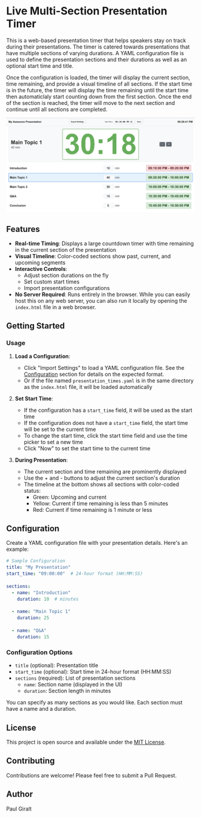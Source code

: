 # Live Multi-Section Presentation Timer

This is a web-based presentation timer that helps speakers stay on track during their presentations. The timer is catered towards presentations that have multiple sections of varying durations. A YAML configuration file is used to define the presentation sections and their durations as well as an optional start time and title.

Once the configuration is loaded, the timer will display the current section, time remaining, and provide a visual timeline of all sections. If the start time is in the future, the timer will display the time remaining until the start time then automaticlaly start counting down from the first section. Once the end of the section is reached, the timer will move to the next section and continue until all sections are completed.

![Presentation Timer Screenshot](https://github.com/pgiralt/preso_timer/blob/main/preso_timer_example.png?raw=true)

## Features

- **Real-time Timing**: Displays a large countdown timer with time remaining in the current section of the presentation
- **Visual Timeline**: Color-coded sections show past, current, and upcoming segments
- **Interactive Controls**:
  - Adjust section durations on the fly
  - Set custom start times
  - Import presentation configurations
- **No Server Required**: Runs entirely in the browser. While you can easily host this on any web server, you can also run it locally by opening the `index.html` file in a web browser.

## Getting Started

### Usage

1. **Load a Configuration**:
   - Click "Import Settings" to load a YAML configuration file. See the [Configuration](#configuration) section for details on the expected format.
   - Or if the file named `presentation_times.yaml` is in the same directory as the `index.html` file, it will be loaded automatically

2. **Set Start Time**:
   - If the configuration has a `start_time` field, it will be used as the start time
   - If the configuration does not have a `start_time` field, the start time will be set to the current time
   - To change the start time, click the start time field and use the time picker to set a new time
   - Click "Now" to set the start time to the current time

3. **During Presentation**:
   - The current section and time remaining are prominently displayed
   - Use the + and - buttons to adjust the current section's duration
   - The timeline at the bottom shows all sections with color-coded status:
     - Green: Upcoming and current
     - Yellow: Current if time remaining is less than 5 minutes
     - Red: Current if time remaining is 1 minute or less

## Configuration

Create a YAML configuration file with your presentation details. Here's an example:

```yaml
# Sample Configuration
title: "My Presentation"
start_time: "09:00:00"  # 24-hour format (HH:MM:SS)

sections:
  - name: "Introduction"
    duration: 10  # minutes
    
  - name: "Main Topic 1"
    duration: 25
    
  - name: "Q&A"
    duration: 15
```

### Configuration Options

- `title` (optional): Presentation title
- `start_time` (optional): Start time in 24-hour format (HH:MM:SS)
- `sections` (required): List of presentation sections
  - `name`: Section name (displayed in the UI)
  - `duration`: Section length in minutes

You can specify as many sections as you would like. Each section must have a name and a duration.

## License

This project is open source and available under the [MIT License](LICENSE).

## Contributing

Contributions are welcome! Please feel free to submit a Pull Request.

## Author

Paul Giralt
